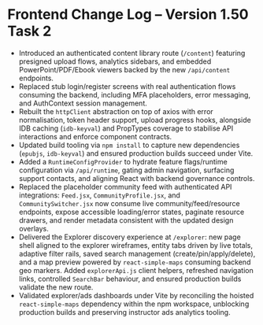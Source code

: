 # Frontend Change Log – Version 1.50 Task 2

- Introduced an authenticated content library route (`/content`) featuring presigned upload flows, analytics sidebars, and embedded PowerPoint/PDF/Ebook viewers backed by the new `/api/content` endpoints.
- Replaced stub login/register screens with real authentication flows consuming the backend, including MFA placeholders, error messaging, and AuthContext session management.
- Rebuilt the `httpClient` abstraction on top of axios with error normalisation, token header support, upload progress hooks, alongside IDB caching (`idb-keyval`) and PropTypes coverage to stabilise API interactions and enforce component contracts.
- Updated build tooling via `npm install` to capture new dependencies (`epubjs`, `idb-keyval`) and ensured production builds succeed under Vite.
- Added a `RuntimeConfigProvider` to hydrate feature flags/runtime configuration via `/api/runtime`, gating admin navigation, surfacing support contacts, and aligning React with backend governance controls.
- Replaced the placeholder community feed with authenticated API integrations: `Feed.jsx`, `CommunityProfile.jsx`, and `CommunitySwitcher.jsx` now consume live community/feed/resource endpoints, expose accessible loading/error states, paginate resource drawers, and render metadata consistent with the updated design overlays.
- Delivered the Explorer discovery experience at `/explorer`: new page shell aligned to the explorer wireframes, entity tabs driven by live totals, adaptive filter rails, saved search management (create/pin/apply/delete), and a map preview powered by `react-simple-maps` consuming backend geo markers. Added `explorerApi.js` client helpers, refreshed navigation links, controlled `SearchBar` behaviour, and ensured production builds validate the new route.
- Validated explorer/ads dashboards under Vite by reconciling the hoisted `react-simple-maps` dependency within the npm workspace, unblocking production builds and preserving instructor ads analytics tooling.

